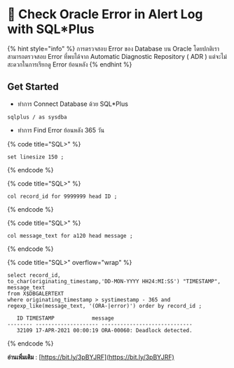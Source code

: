 # 🍇 Check Oracle Error in Alert Log with SQL\*Plus

{% hint style="info" %}
การตรวจสอบ Error ของ Database บน Oracle โดยปกติเราสามารถตรวจสอบ Error ที่พบได้จาก Automatic Diagnostic Repository ( ADR ) แต่จะไม่สะดวกในการเรียกดู Error ย้อนหลัง
{% endhint %}

## **Get Started**

* ทำการ Connect Database ด้วย SQL\*Plus

```
sqlplus / as sysdba
```

* ทำการ Find Error ย้อนหลัง 365 วัน

{% code title="SQL>" %}
```
set linesize 150 ;
```
{% endcode %}

{% code title="SQL>" %}
```
col record_id for 9999999 head ID ;
```
{% endcode %}

{% code title="SQL>" %}
```
col message_text for a120 head message ;
```
{% endcode %}

{% code title="SQL>" overflow="wrap" %}
```
select record_id, 
to_char(originating_timestamp,'DD-MON-YYYY HH24:MI:SS') "TIMESTAMP", message_text 
from X$DBGALERTEXT 
where originating_timestamp > systimestamp - 365 and regexp_like(message_text, '(ORA-|error)') order by record_id ;

   ID TIMESTAMP            message
-------- -------------------- -----------------------------
   32109 17-APR-2021 00:00:19 ORA-00060: Deadlock detected.
```
{% endcode %}

**อ่านเพิ่มเติม** : [https://bit.ly/3pBYJRF](https://bit.ly/3pBYJRF)
